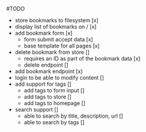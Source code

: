 #TODO
- store bookmarks to filesystem [x]
- display list of bookmarks on / [x]
- add bookmark form [x]
    - form submit accept data [x]
    - base template for all pages [x]
- delete bookmark from store []
    - requires an ID as part of the bookmark data [x]
    - delete endpoint []
- add bookmark endpoint [x]
- login to be able to modify content []
- add support for tags []
  - add tags to form input []
  - add tags to store []
  - add tags to homepage []
- search support []
  - able to search by title, description, url []
  - able to search by tags []
  

